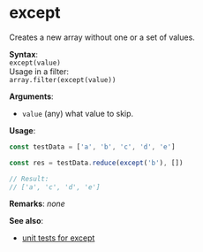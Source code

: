 # except
Creates a new array without one or a set of values.

**Syntax**:  
`except(value)`  
Usage in a filter:  
`array.filter(except(value))`

**Arguments**:  
- `value` (any) what value to skip.

**Usage**:
```javascript
const testData = ['a', 'b', 'c', 'd', 'e']

const res = testData.reduce(except('b'), [])

// Result:
// ['a', 'c', 'd', 'e']
```

**Remarks**:
*none*

**See also**:
- [unit tests for except](../tests/except.tests.ts)
